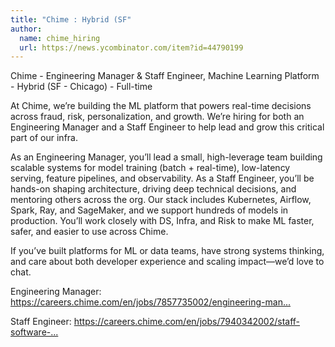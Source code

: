 ```yaml
---
title: "Chime : Hybrid (SF"
author:
  name: chime_hiring
  url: https://news.ycombinator.com/item?id=44790199
---
```


<JobNavigation />

Chime - Engineering Manager &amp; Staff Engineer, Machine Learning Platform - Hybrid (SF - Chicago) - Full-time

At Chime, we’re building the ML platform that powers real-time decisions across fraud, risk, personalization, and growth. We’re hiring for both an Engineering Manager and a Staff Engineer to help lead and grow this critical part of our infra.

As an Engineering Manager, you’ll lead a small, high-leverage team building scalable systems for model training (batch + real-time), low-latency serving, feature pipelines, and observability. As a Staff Engineer, you’ll be hands-on shaping architecture, driving deep technical decisions, and mentoring others across the org. Our stack includes Kubernetes, Airflow, Spark, Ray, and SageMaker, and we support hundreds of models in production. You’ll work closely with DS, Infra, and Risk to make ML faster, safer, and easier to use across Chime.

If you’ve built platforms for ML or data teams, have strong systems thinking, and care about both developer experience and scaling impact—we’d love to chat.

Engineering Manager: 
<a href="https:&#x2F;&#x2F;careers.chime.com&#x2F;en&#x2F;jobs&#x2F;7857735002&#x2F;engineering-manager-machine-learning-platform&#x2F;" rel="nofollow">https:&#x2F;&#x2F;careers.chime.com&#x2F;en&#x2F;jobs&#x2F;7857735002&#x2F;engineering-man...</a>

Staff Engineer: 
<a href="https:&#x2F;&#x2F;careers.chime.com&#x2F;en&#x2F;jobs&#x2F;7940342002&#x2F;staff-software-engineer-machine-learning-platform&#x2F;" rel="nofollow">https:&#x2F;&#x2F;careers.chime.com&#x2F;en&#x2F;jobs&#x2F;7940342002&#x2F;staff-software-...</a>
<JobApplication />
